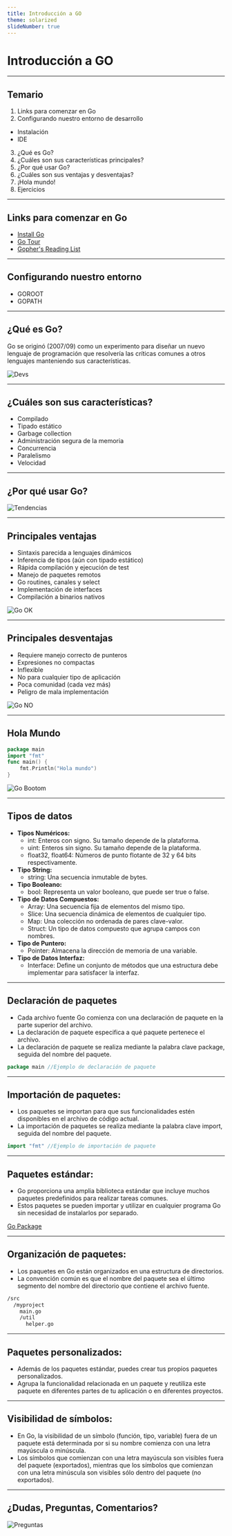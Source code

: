 ```yaml
---
title: Introducción a GO
theme: solarized
slideNumber: true
---
```


# Introducción a GO

---

## Temario

1. Links para comenzar en Go
2. Configurando nuestro entorno de desarrollo

- Instalación
- IDE

3. ¿Qué es Go?
4. ¿Cuáles son sus características principales?
5. ¿Por qué usar Go?
6. ¿Cuáles son sus ventajas y desventajas?
7. ¡Hola mundo!
8. Ejercicios

---

## Links para comenzar en Go

- [Install Go](https://goo.gl/5F5bWk)
- [Go Tour](https://goo.gl/rGzKJj)
- [Gopher's Reading List](https://goo.gl/PG5KU8)

---

## Configurando nuestro entorno

- GOROOT
- GOPATH

---

## ¿Qué es Go?

Go se originó (2007/09) como un experimento para diseñar un nuevo lenguaje de programación que resolvería las críticas comunes a otros lenguajes manteniendo sus características.

![Devs](images/go/devs.png)

---

## ¿Cuáles son sus características?

<!-- ![Go Pet](images/go/go-hat.png) -->

- Compilado
- Tipado estático
- Garbage collection
- Administración segura de la memoria
- Concurrencia
- Paralelismo
- Velocidad

---

## ¿Por qué usar Go?

![Tendencias](images/go/tendencias.png)

---

## Principales ventajas

- Sintaxis parecida a lenguajes dinámicos
- Inferencia de tipos (aún con tipado estático)
- Rápida compilación y ejecución de test
- Manejo de paquetes remotos
- Go routines, canales y select
- Implementación de interfaces
- Compilación a binarios nativos

![Go OK](images/go/ok.png)

---

## Principales desventajas

- Requiere manejo correcto de punteros
- Expresiones no compactas
- Inflexible
- No para cualquier tipo de aplicación
- Poca comunidad (cada vez más)
- Peligro de mala implementación

![Go NO](images/go/no.png)

---

## Hola Mundo

```go []
package main
import "fmt"
func main() {
	fmt.Println("Hola mundo")
}
```

![Go Bootom](images/go/go_bottom.png)

---

## Tipos de datos

<!-- .slide: style="font-size: 0.65em" -->

- **Tipos Numéricos:**
  - int: Enteros con signo. Su tamaño depende de la plataforma.
  - uint: Enteros sin signo. Su tamaño depende de la plataforma.
  - float32, float64: Números de punto flotante de 32 y 64 bits respectivamente.
- **Tipo String:**
  - string: Una secuencia inmutable de bytes.
- **Tipo Booleano:**
  - bool: Representa un valor booleano, que puede ser true o false.
- **Tipo de Datos Compuestos:**
  - Array: Una secuencia fija de elementos del mismo tipo.
  - Slice: Una secuencia dinámica de elementos de cualquier tipo.
  - Map: Una colección no ordenada de pares clave-valor.
  - Struct: Un tipo de datos compuesto que agrupa campos con nombres.
- **Tipo de Puntero:**
  - Pointer: Almacena la dirección de memoria de una variable.
- **Tipo de Datos Interfaz:**
  - Interface: Define un conjunto de métodos que una estructura debe implementar para satisfacer la interfaz.

---

## Declaración de paquetes

- Cada archivo fuente Go comienza con una declaración de paquete en la parte superior del archivo.
- La declaración de paquete especifica a qué paquete pertenece el archivo.
- La declaración de paquete se realiza mediante la palabra clave package, seguida del nombre del paquete.

```go
package main //Ejemplo de declaración de paquete
```

---

## Importación de paquetes:

- Los paquetes se importan para que sus funcionalidades estén disponibles en el archivo de código actual.
- La importación de paquetes se realiza mediante la palabra clave import, seguida del nombre del paquete.

```go
import "fmt" //Ejemplo de importación de paquete
```

---

## Paquetes estándar:

- Go proporciona una amplia biblioteca estándar que incluye muchos paquetes predefinidos para realizar tareas comunes.
- Estos paquetes se pueden importar y utilizar en cualquier programa Go sin necesidad de instalarlos por separado.

[Go Package](https://pkg.go.dev/)

---

## Organización de paquetes:

- Los paquetes en Go están organizados en una estructura de directorios.
- La convención común es que el nombre del paquete sea el último segmento del nombre del directorio que contiene el archivo fuente.

```bash
/src
  /myproject
    main.go
    /util
      helper.go
```

---

## Paquetes personalizados:

- Además de los paquetes estándar, puedes crear tus propios paquetes personalizados.
- Agrupa la funcionalidad relacionada en un paquete y reutiliza este paquete en diferentes partes de tu aplicación o en diferentes proyectos.

---

## Visibilidad de símbolos:

- En Go, la visibilidad de un símbolo (función, tipo, variable) fuera de un paquete está determinada por si su nombre comienza con una letra mayúscula o minúscula.
- Los símbolos que comienzan con una letra mayúscula son visibles fuera del paquete (exportados), mientras que los símbolos que comienzan con una letra minúscula son visibles sólo dentro del paquete (no exportados).

---

## ¿Dudas, Preguntas, Comentarios?

![Preguntas](images/pregunta.gif)

